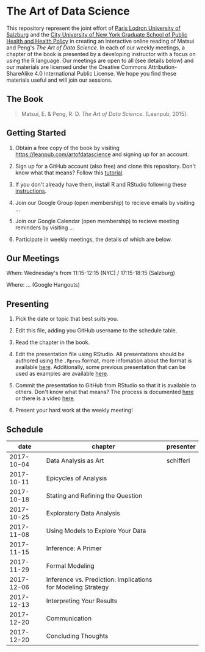 # The Art of Data Science

This repository represent the joint effort of [Paris Lodron University of Salzburg](https://www.uni-salzburg.at/index.php?id=52) and the [City University of New York Graduate School of Public Health and Health Policy](http://sph.cuny.edu/) in creating an interactive online reading of Matsui and Peng's *The Art of Data Science*. In each of our weekly meetings, a chapter of the book is presented by a developing instructor with a focus on using the R language. Our meetings are open to all (see details below) and our materials are licensed under the Creative Commons Attribution-ShareAlike 4.0 International Public License. We hope you find these materials useful and will join our sessions.

## The Book

> Matsui, E. & Peng, R. D. *The Art of Data Science*. (Leanpub, 2015).

## Getting Started

1. Obtain a free copy of the book by visiting https://leanpub.com/artofdatascience and signing up for an account.

2. Sign up for a GitHub account (also free) and clone this repository. Don't know what that means? Follow this [tutorial](https://try.github.io/levels/1/challenges/1).

3. If you don't already have them, install R and RStudio following these [instructions](https://www.ics.uci.edu/~jutts/110/InstallingRandRStudio.pdf).

4. Join our Google Group (open membership) to recieve emails by visiting ...

5. Join our Google Calendar (open membership) to recieve meeting reminders by visiting ...

6. Participate in weekly meetings, the details of which are below.

## Our Meetings

When: Wednesday's from 11:15-12:15 (NYC) / 17:15-18:15 (Salzburg)

Where: ... (Google Hangouts)

## Presenting

1. Pick the date or topic that best suits you.

2. Edit this file, adding you GitHub username to the schedule table.

3. Read the chapter in the book.

4. Edit the presentation file using RStudio. All presentations should be authored using the `.Rpres` format, more infomation about the format is available [here](https://support.rstudio.com/hc/en-us/articles/200486468). Additionally, some previous presentation that can be used as examples are available [here](https://github.com/waldronlab/Book_Club/tree/master/Data%20Analysis%20for%20the%20Life%20Sciences).

5. Commit the presentation to GitHub from RStudio so that it is available to others. Don't know what that means? The process is documented [here](https://support.rstudio.com/hc/en-us/articles/200532077-Version-Control-with-Git-and-SVN) or there is a video [here](https://www.rstudio.com/resources/webinars/rstudio-essentials-webinar-series-managing-part-2/).

6. Present your hard work at the weekly meeting!

## Schedule

| date | chapter | presenter |
| ---- | ------- | --------- |
| 2017-10-04 | Data Analysis as Art |	schifferl |
| 2017-10-11 | Epicycles of Analysis |  |
| 2017-10-18 | Stating and Refining the Question |  |
| 2017-10-25 | Exploratory Data Analysis |  |
| 2017-11-08 | Using Models to Explore Your Data |  |
| 2017-11-15 | Inference: A Primer |  |
| 2017-11-29 | Formal Modeling |  |
| 2017-12-06 | Inference vs. Prediction: Implications for Modeling Strategy |  |
| 2017-12-13 | Interpreting Your Results |  |
| 2017-12-20 | Communication |  |
| 2017-12-20 | Concluding Thoughts |  |
